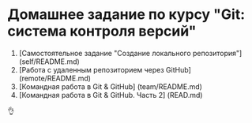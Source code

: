 # Домашнее задание по курсу "Git: система контроля версий"

1. [Самостоятельное задание "Создание локального репозитория"] (self/README.md)
1. [Работа с удаленным репозиторием через GitHub] (remote/README.md)
1. [Командная работа в Git & GitHub] (team/README.md)
1. [Командная работа в Git & GitHub. Часть 2] (READ.md)
   
  👌 
